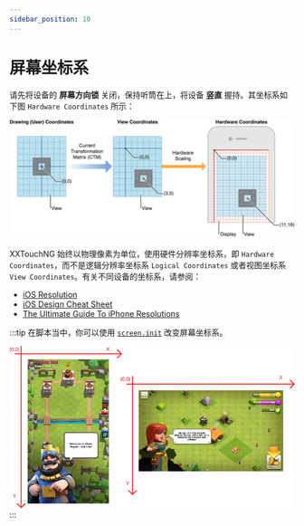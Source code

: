 ```yaml
---
sidebar_position: 10
---
```


# 屏幕坐标系

请先将设备的 **屏幕方向锁** 关闭，保持听筒在上，将设备 **竖直** 握持。其坐标系如下图 `Hardware Coordinates` 所示：

![Screen_Coordinates.001](img/Screen_Coordinates.001.png)

XXTouchNG 始终以物理像素为单位，使用硬件分辨率坐标系，即 `Hardware Coordinates`，而不是逻辑分辨率坐标系 `Logical Coordinates` 或者视图坐标系 `View Coordinates`。有关不同设备的坐标系，请参阅：

- [iOS Resolution](https://www.ios-resolution.com/)
- [iOS Design Cheat Sheet](https://kapeli.com/cheat_sheets/iOS_Design.docset/Contents/Resources/Documents/index)
- [The Ultimate Guide To iPhone Resolutions](https://www.paintcodeapp.com/news/ultimate-guide-to-iphone-resolutions)

:::tip
在脚本当中，你可以使用 [`screen.init`](../screen.md#initialize-rotated-coordinate-system-screeninit) 改变屏幕坐标系。

![Screen_Coordinates.002](img/Screen_Coordinates.002.png)
:::
